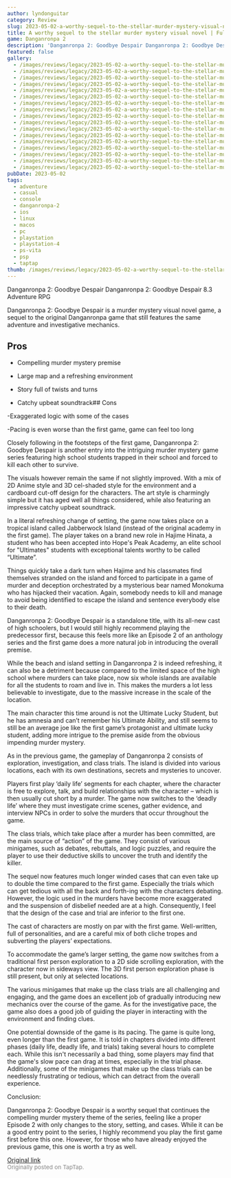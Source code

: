 ```yaml
---
author: lyndonguitar
category: Review
slug: 2023-05-02-a-worthy-sequel-to-the-stellar-murder-mystery-visual-novel-full-review-danganronpa-2
title: A worthy sequel to the stellar murder mystery visual novel | Full Review - Danganronpa 2
game: Danganronpa 2
description: 'Danganronpa 2: Goodbye Despair Danganronpa 2: Goodbye Despair 8.3 Adventure RPG'
featured: false
gallery:
  - /images/reviews/legacy/2023-05-02-a-worthy-sequel-to-the-stellar-murder-mystery-visual-novel--full-review---danganronpa-2-0.avif
  - /images/reviews/legacy/2023-05-02-a-worthy-sequel-to-the-stellar-murder-mystery-visual-novel--full-review---danganronpa-2-1.avif
  - /images/reviews/legacy/2023-05-02-a-worthy-sequel-to-the-stellar-murder-mystery-visual-novel--full-review---danganronpa-2-2.avif
  - /images/reviews/legacy/2023-05-02-a-worthy-sequel-to-the-stellar-murder-mystery-visual-novel--full-review---danganronpa-2-3.avif
  - /images/reviews/legacy/2023-05-02-a-worthy-sequel-to-the-stellar-murder-mystery-visual-novel--full-review---danganronpa-2-4.avif
  - /images/reviews/legacy/2023-05-02-a-worthy-sequel-to-the-stellar-murder-mystery-visual-novel--full-review---danganronpa-2-5.avif
  - /images/reviews/legacy/2023-05-02-a-worthy-sequel-to-the-stellar-murder-mystery-visual-novel--full-review---danganronpa-2-6.avif
  - /images/reviews/legacy/2023-05-02-a-worthy-sequel-to-the-stellar-murder-mystery-visual-novel--full-review---danganronpa-2-7.avif
  - /images/reviews/legacy/2023-05-02-a-worthy-sequel-to-the-stellar-murder-mystery-visual-novel--full-review---danganronpa-2-8.avif
  - /images/reviews/legacy/2023-05-02-a-worthy-sequel-to-the-stellar-murder-mystery-visual-novel--full-review---danganronpa-2-9.avif
  - /images/reviews/legacy/2023-05-02-a-worthy-sequel-to-the-stellar-murder-mystery-visual-novel--full-review---danganronpa-2-10.avif
  - /images/reviews/legacy/2023-05-02-a-worthy-sequel-to-the-stellar-murder-mystery-visual-novel--full-review---danganronpa-2-11.avif
  - /images/reviews/legacy/2023-05-02-a-worthy-sequel-to-the-stellar-murder-mystery-visual-novel--full-review---danganronpa-2-12.avif
  - /images/reviews/legacy/2023-05-02-a-worthy-sequel-to-the-stellar-murder-mystery-visual-novel--full-review---danganronpa-2-13.avif
  - /images/reviews/legacy/2023-05-02-a-worthy-sequel-to-the-stellar-murder-mystery-visual-novel--full-review---danganronpa-2-14.avif
  - /images/reviews/legacy/2023-05-02-a-worthy-sequel-to-the-stellar-murder-mystery-visual-novel--full-review---danganronpa-2-15.avif
  - /images/reviews/legacy/2023-05-02-a-worthy-sequel-to-the-stellar-murder-mystery-visual-novel--full-review---danganronpa-2-16.avif
pubDate: 2023-05-02
tags:
  - adventure
  - casual
  - console
  - danganronpa-2
  - ios
  - linux
  - macos
  - pc
  - playstation
  - playstation-4
  - ps-vita
  - psp
  - taptap
thumb: /images/reviews/legacy/2023-05-02-a-worthy-sequel-to-the-stellar-murder-mystery-visual-novel--full-review---danganronpa-2-0.avif
---
```


Danganronpa 2: Goodbye Despair
Danganronpa 2: Goodbye Despair
8.3
Adventure
RPG

Danganronpa 2: Goodbye Despair is a murder mystery visual novel game, a sequel to the original Danganronpa game that still features the same adventure and investigative mechanics.




## Pros



- Compelling murder mystery premise


- Large map and a refreshing environment


- Story full of twists and turns


- Catchy upbeat soundtrack## Cons


-Exaggerated logic with some of the cases

-Pacing is even worse than the first game, game can feel too long

Closely following in the footsteps of the first game, Danganronpa 2: Goodbye Despair is another entry into the intriguing murder mystery game series featuring high school students trapped in their school and forced to kill each other to survive.

The visuals however remain the same if not slightly improved. With a mix of 2D Anime style and 3D cel-shaded style for the environment and a cardboard cut-off design for the characters. The art style is charmingly simple but it has aged well all things considered, while also featuring an impressive catchy upbeat soundtrack.

In a literal refreshing change of setting, the game now takes place on a tropical island called Jabberwock Island (instead of the original academy in the first game). The player takes on a brand new role in Hajime Hinata, a student who has been accepted into Hope's Peak Academy, an elite school for "Ultimates" students with exceptional talents worthy to be called “Ultimate”.

Things quickly take a dark turn when Hajime and his classmates find themselves stranded on the island and forced to participate in a game of murder and deception orchestrated by a mysterious bear named Monokuma who has hijacked their vacation. Again, somebody needs to kill and manage to avoid being identified to escape the island and sentence everybody else to their death.

Danganronpa 2: Goodbye Despair is a standalone title, with its all-new cast of high schoolers, but I would still highly recommend playing the predecessor first, because this feels more like an Episode 2 of an anthology series and the first game does a more natural job in introducing the overall premise.

While the beach and island setting in Danganronpa 2 is indeed refreshing, it can also be a detriment because compared to the limited space of the high school where murders can take place, now six whole islands are available for all the students to roam and live in. This makes the murders a lot less believable to investigate, due to the massive increase in the scale of the location.

The main character this time around is not the Ultimate Lucky Student, but he has amnesia and can’t remember his Ultimate Ability, and still seems to still be an average joe like the first game’s protagonist and ultimate lucky student, adding more intrigue to the premise aside from the obvious impending murder mystery.

As in the previous game, the gameplay of Danganronpa 2 consists of exploration, investigation, and class trials. The island is divided into various locations, each with its own destinations, secrets and mysteries to uncover.

Players first play ‘daily life’ segments for each chapter, where the character is free to explore, talk, and build relationships with the character – which is then usually cut short by a murder. The game now switches to the ‘deadly life’ where they must investigate crime scenes, gather evidence, and interview NPCs in order to solve the murders that occur throughout the game.

The class trials, which take place after a murder has been committed, are the main source of “action” of the game. They consist of various minigames, such as debates, rebuttals, and logic puzzles, and require the player to use their deductive skills to uncover the truth and identify the killer.

The sequel now features much longer winded cases that can even take up to double the time compared to the first game. Especially the trials which can get tedious with all the back and forth-ing with the characters debating. However, the logic used in the murders have become more exaggerated and the suspension of disbelief needed are at a high. Consequently, I feel that the design of the case and trial are inferior to the first one.

The cast of characters are mostly on par with the first game. Well-written, full of personalities, and are a careful mix of both cliche tropes and subverting the players’ expectations.

To accommodate the game’s larger setting, the game now switches from a traditional first person exploration to a 2D side scrolling exploration, with the character now in sideways view. The 3D first person exploration phase is still present, but only at selected locations.

The various minigames that make up the class trials are all challenging and engaging, and the game does an excellent job of gradually introducing new mechanics over the course of the game. As for the investigative pace, the game also does a good job of guiding the player in interacting with the environment and finding clues.

One potential downside of the game is its pacing. The game is quite long, even longer than the first game. It is told in chapters divided into different phases (daily life, deadly life, and trials) taking several hours to complete each. While this isn't necessarily a bad thing, some players may find that the game's slow pace can drag at times, especially in the trial phase. Additionally, some of the minigames that make up the class trials can be needlessly frustrating or tedious, which can detract from the overall experience.

Conclusion:

Danganronpa 2: Goodbye Despair is a worthy sequel that continues the compelling murder mystery theme of the series, feeling like a proper Episode 2 with only changes to the story, setting, and cases. While it can be a good entry point to the series, I highly recommend you play the first game first before this one. However, for those who have already enjoyed the previous game, this one is worth a try as well.

[Original link](https://www.taptap.io/post/5307616)<br><span style="font-size: 0.95em; color: #888;">Originally posted on TapTap.</span>
